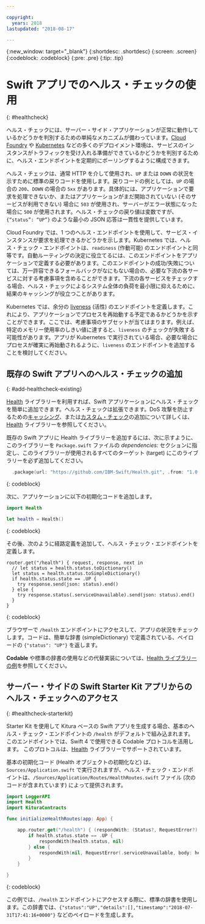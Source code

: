 ```yaml
---

copyright:
  years: 2018
lastupdated: "2018-08-17"

---
```


{:new_window: target="_blank"}
{:shortdesc: .shortdesc}
{:screen: .screen}
{:codeblock: .codeblock}
{:pre: .pre}
{:tip: .tip}

# Swift アプリでのヘルス・チェックの使用
{: #healthcheck}

ヘルス・チェックには、サーバー・サイド・アプリケーションが正常に動作しているかどうかを判別するための単純なメカニズムが備わっています。[Cloud Foundry](https://www.ibm.com/cloud/cloud-foundry) や [Kubernetes](https://www.ibm.com/cloud/container-service) などの多くのデプロイメント環境は、サービスのインスタンスがトラフィックを受け入れる準備ができているかどうかを判別するために、ヘルス・エンドポイントを定期的にポーリングするように構成できます。

ヘルス・チェックは、通常 HTTP を介して使用され、`UP` または `DOWN` の状況を示すために標準の戻りコードを使用します。戻りコードの例としては、`UP` の場合の `200`、`DOWN` の場合の `5xx` があります。具体的には、アプリケーションで要求を処理できないか、またはアプリケーションがまだ開始されていない (そのサービスが利用できない) 場合に `503` が使用され、サーバーがエラー状態になった場合に `500` が使用されます。ヘルス・チェックの戻り値は変数ですが、`{“status”: “UP”}` のような最小の JSON 応答は一貫性を提供しています。

Cloud Foundry では、1 つのヘルス・エンドポイントを使用して、サービス・インスタンスが要求を処理できるかどうかを示します。Kubernetes では、ヘルス・チェック・エンドポイントは、`readiness` (作動可能) のエンドポイントと同等です。自動ルーティングの決定に役立てるには、このエンドポイントをアプリケーションで定義する必要があります。このエンドポイントの成功/失敗については、万一許容できるフォールバックがなにもない場合の、必要な下流の各サービスに対する考慮事項を含めることができます。下流の各サービスをチェックする場合、ヘルス・チェックによるシステム全体の負荷を最小限に抑えるために、結果のキャッシングが役立つことがあります。

Kubernetes では、余分の [liveness](https://kubernetes.io/docs/tasks/configure-pod-container/configure-liveness-readiness-probes/) (活性) のエンドポイントを定義します。これにより、アプリケーションでプロセスを再始動する予定であるかどうかを示すことができます。ここでは、考慮事項のサブセットが当てはまります。例えば、特定のメモリー使用率のしきい値に達すると、`liveness` のチェックが失敗する可能性があります。アプリが Kubernetes で実行されている場合、必要な場合にプロセスが確実に再始動されるように、`liveness` のエンドポイントを追加することを検討してください。

## 既存の Swift アプリへのヘルス・チェックの追加
{: #add-healthcheck-existing}

[Health](https://github.com/IBM-Swift/Health) ライブラリーを利用すれば、Swift アプリケーションにヘルス・チェックを簡単に追加できます。ヘルス・チェックは拡張できます。DoS 攻撃を防止するための[キャッシング](https://github.com/IBM-Swift/Health#caching)、または[カスタム・チェック](https://github.com/IBM-Swift/Health#implementing-a-health-check)の追加について詳しくは、[Health](https://github.com/IBM-Swift/Health) ライブラリーを参照してください。

既存の Swift アプリに Health ライブラリーを追加するには、次に示すように、このライブラリーを `Package.swift` ファイルの *dependencies:* セクションに指定し、このライブラリーが使用されるすべてのターゲット (target) にこのライブラリーを必ず追加してください。
```swift
  .package(url: "https://github.com/IBM-Swift/Health.git", .from: "1.0.0"),
```
{: codeblock}

次に、アプリケーションに以下の初期化コードを追加します。
```swift
import Health

let health = Health()
```
{: codeblock}

その後、次のように経路定義を追加して、ヘルス・チェック・エンドポイントを定義します。
```
router.get("/health") { request, response, next in
  // let status = health.status.toDictionary()
  let status = health.status.toSimpleDictionary()
  if health.status.state == .UP {
    try response.send(json: status).end()
  } else {
    try response.status(.serviceUnavailable).send(json: status).end()
  }
}
```
{: codeblock}

ブラウザーで `/health` エンドポイントにアクセスして、アプリの状況をチェックします。コードは、簡単な辞書 (simpleDictionary) で定義されている、ペイロードの `{"status": "UP"}` を返します。

 **Codable** や標準の辞書の使用などの代替実装については、[Health ライブラリーの例](https://github.com/IBM-Swift/Health#usage)を参照してください。

## サーバー・サイドの Swift Starter Kit アプリからのヘルス・チェックへのアクセス
{: #healthcheck-starterkit}

Starter Kit を使用して Kitura ベースの Swift アプリを生成する場合、基本のヘルス・チェック・エンドポイントの `/health` がデフォルトで組み込まれます。このエンドポイントでは、Swift 4 で使用できる Codable プロトコルを活用します。
このプロトコルは、[Health](https://github.com/IBM-Swift/Health) ライブラリーでサポートされています。

基本の初期化コード (Health オブジェクトの初期化など) は、`Sources/Application.swift` で実行されますが、ヘルス・チェック・エンドポイントは、`/Sources/Application/Routes/HealthRoutes.swift` ファイル (次のコードが含まれています) によって提供されます。
```swift
import LoggerAPI
import Health
import KituraContracts

func initializeHealthRoutes(app: App) {

    app.router.get("/health") { (respondWith: (Status?, RequestError?) -> Void) -> Void in
        if health.status.state == .UP {
            respondWith(health.status, nil)
        } else {
            respondWith(nil, RequestError(.serviceUnavailable, body: health.status))
        }
    }

}
```
{: codeblock}

この例では、`/health` エンドポイントにアクセスする際に、標準の辞書を使用します。この辞書では、`{"status":"UP","details":[],"timestamp":"2018-07-31T17:41:16+0000"}` などのペイロードを生成します。
